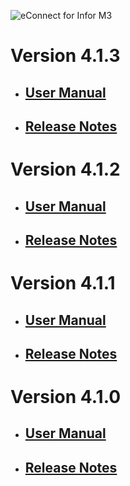 ![eConnect for Infor M3](../../../../images/banner-econnect-m3.jpg)


# Version 4.1.3

- ## [User Manual](4.1.3/usermanual-multiwarehouse.md)

- ## [Release Notes](4.1.3/release-notes-multiwarehouse.md)

# Version 4.1.2

- ## [User Manual](4.1.2/usermanual-multiwarehouse.md)

- ## [Release Notes](4.1.2/release-notes-multiwarehouse.md)

# Version 4.1.1

- ## [User Manual](4.1.1/usermanual-multiwarehouse.md)

- ## [Release Notes](4.1.1/release-notes-multiwarehouse.md)

# Version 4.1.0

- ## [User Manual](4.1.0/usermanual-multiwarehouse.md)

- ## [Release Notes](4.1.0/release-notes-multiwarehouse.md)
